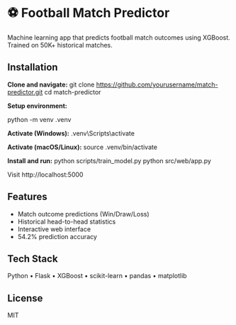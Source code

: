 # ⚽ Football Match Predictor

Machine learning app that predicts football match outcomes using XGBoost. Trained on 50K+ historical matches.

## Installation
**Clone and navigate:**
git clone https://github.com/yourusername/match-predictor.git
cd match-predictor


**Setup environment:**

python -m venv .venv

**Activate (Windows):**
.venv\Scripts\activate

**Activate (macOS/Linux):**
source .venv/bin/activate

**Install and run:**
python scripts/train_model.py
python src/web/app.py


Visit http://localhost:5000

## Features

- Match outcome predictions (Win/Draw/Loss)
- Historical head-to-head statistics
- Interactive web interface
- 54.2% prediction accuracy

## Tech Stack

Python • Flask • XGBoost • scikit-learn • pandas • matplotlib

## License

MIT
